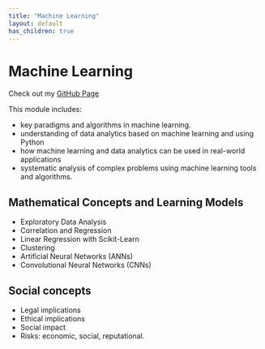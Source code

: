```yaml
---
title: "Machine Learning"
layout: default
has_children: true
---
```

# Machine Learning

Check out my [GitHub Page](https://github.com/no22138/eportfolio/)

This module includes:
+ key paradigms and algorithms in machine learning.
+ understanding of data analytics based on machine learning and using Python
+ how machine learning and data analytics can be used in real-world applications
+ systematic analysis of complex problems using machine learning tools and algorithms.

## Mathematical Concepts and Learning Models

+ Exploratory Data Analysis
+ Correlation and Regression
+ Linear Regression with Scikit-Learn
+ Clustering
+ Artificial Neural Networks (ANNs)
+ Convolutional Neural Networks (CNNs)

## Social concepts
+ Legal implications
+ Ethical implications
+ Social impact
+ Risks: economic, social, reputational.

